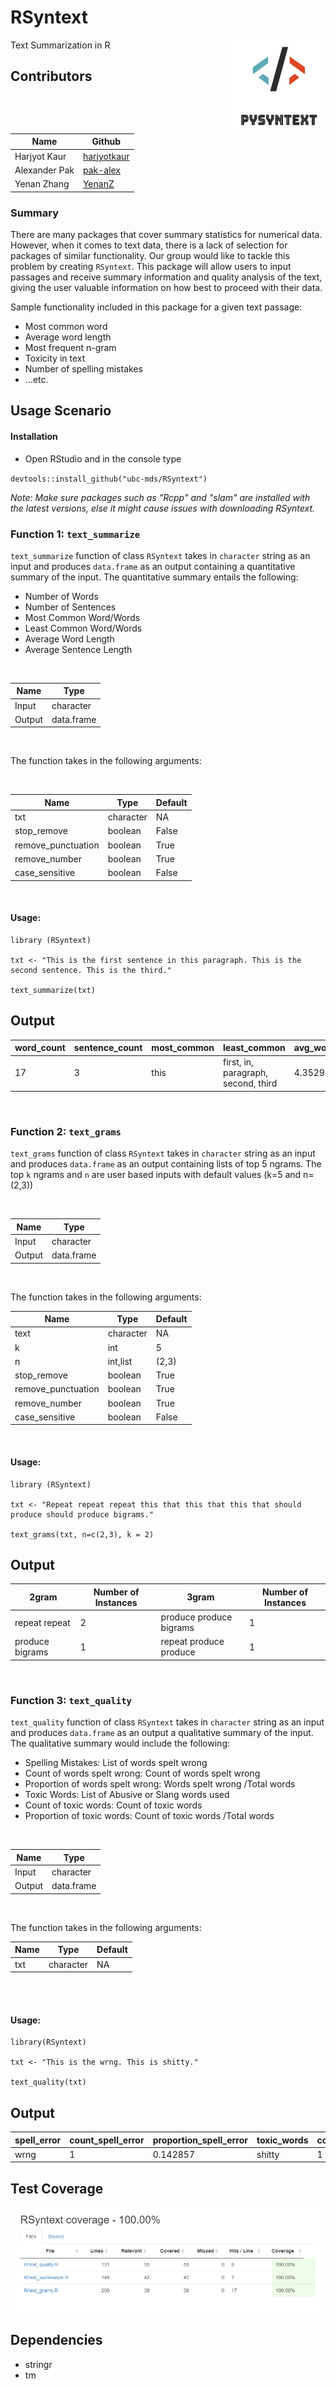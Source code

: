 # RSyntext

<img src="img/logo.PNG" align="right" height="150" width="150"/>

Text Summarization in R


## Contributors

|Name | Github |
|---|---|
| Harjyot Kaur |[harjyotkaur](https://github.com/HarjyotKaur)  |
| Alexander Pak | [pak-alex](https://github.com/pak-alex) |
| Yenan Zhang |[YenanZ](https://github.com/YenanZ)  |

### Summary

There are many packages that cover summary statistics for numerical data. However, when it comes to text data, there is a lack of selection for packages of similar functionality. Our group would like to tackle this problem by creating `RSyntext`.  This package will allow users to input passages and receive summary information and quality analysis of the text, giving the user valuable information on how best to proceed with their data.

Sample functionality included in this package for a given text passage:

* Most common word
* Average word length
* Most frequent n-gram
* Toxicity in text
* Number of spelling mistakes
* ...etc.

## Usage Scenario

#### Installation

 * Open RStudio and in the console type

 `devtools::install_github("ubc-mds/RSyntext")`

*Note: Make sure packages such as "Rcpp" and "slam" are installed with the latest versions, else it might cause issues with downloading RSyntext.*


### Function 1: `text_summarize`

`text_summarize` function of class `RSyntext` takes in `character` string as an input and produces `data.frame` as an output containing a quantitative summary of the input. The quantitative summary entails the following:

- Number of Words
- Number of Sentences
- Most Common Word/Words
- Least Common Word/Words
- Average Word Length
- Average Sentence Length

<br>

| Name | Type |
|---|---|
| Input | character |
| Output | data.frame |

<br>

The function takes in the following arguments:

<br>

| Name | Type | Default|
|---|---|---|
| txt | character | NA |  
| stop_remove | boolean | False |
| remove_punctuation | boolean | True |
| remove_number |  boolean | True |
| case_sensitive |  boolean | False |

<br>

#### Usage:

```
library (RSyntext)

txt <- "This is the first sentence in this paragraph. This is the second sentence. This is the third."

text_summarize(txt)

```

Output
-------

|word_count|sentence_count|most_common|least_common|avg_word_len|avg_sentence_len|
|---|---|---|---|---|---|
|17|3|this|first, in, paragraph, second, third|4.352941|29.333333|

<br>

### Function 2: `text_grams`

`text_grams` function of class `RSyntext` takes in `character` string as an input and produces `data.frame` as an output containing lists of top 5 ngrams. The top `k` ngrams and `n` are user based inputs with default values (k=5 and n=(2,3))

<br>

| Name | Type |
|---|---|
| Input | character |
| Output | data.frame |

<br>

The function takes in the following arguments:
<br>

| Name | Type | Default|
|---|---|---|
| text | character | NA |
| k | int | 5 |
| n | int,list | (2,3) |
| stop_remove | boolean | True |
| remove_punctuation | boolean | True |
| remove_number |  boolean | True |
| case_sensitive |  boolean | False |

<br>

#### Usage:

```
library (RSyntext)

txt <- "Repeat repeat repeat this that this that this that should produce should produce bigrams."

text_grams(txt, n=c(2,3), k = 2)

```


Output
-------

|2gram|Number of Instances|3gram|Number of Instances|
|---|---|---|---|
|repeat repeat|2|produce produce bigrams|1|
|produce bigrams|1|repeat produce produce|1|


<br>

### Function 3: `text_quality`

`text_quality` function of class `RSyntext` takes in `character` string as an input and produces `data.frame` as an output a qualitative summary of the input. The qualitative summary would include the following:

- Spelling Mistakes: List of words spelt wrong
- Count of words spelt wrong: Count of words spelt wrong
- Proportion of words spelt wrong: Words spelt wrong /Total words
- Toxic Words: List of Abusive or Slang words used
- Count of toxic words: Count of toxic words
- Proportion of toxic words: Count of toxic words /Total words
<br>

| Name | Type |
|---|---|
| Input | character |
| Output | data.frame |

<br>

The function takes in the following arguments:
<br>

| Name | Type | Default|
|---|---|---|
| txt | character | NA |

<br>

<br>

#### Usage:

```
library(RSyntext)

txt <- "This is the wrng. This is shitty."

text_quality(txt)

```

Output
-------

|spell_error|count_spell_error|proportion_spell_error|toxic_words|count_toxic_words|proportion_toxic_words|
|---|---|---|---|---|---|
|wrng|1|0.142857|shitty|1|0.142857|

## Test Coverage

![](img/RSyntext_Coverage.PNG)

## Dependencies

* stringr
* tm
